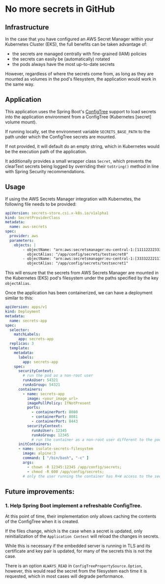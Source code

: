 # No more secrets in GitHub

## Infrastructure
In the case that you have configured an AWS Secret Manager within your Kubernetes Cluster (EKS), the full benefits can be taken advantage of:
- the secrets are managed centrally with fine-grained (IAM) policies 
- the secrets can easily be (automatically) rotated
- the pods always have the most up-to-date secrets

However, regardless of where the secrets come from, as long as they are mounted as volumes in the pod's filesystem, the application would work in the same way.

## Application
This application uses the Spring Boot's [ConfigTree](https://docs.spring.io/spring-boot/docs/current/reference/html/features.html#features.external-config.files.configtree) support to load secrets into the application environment from a ConfigTree (Kubernetes [secret] volume mount).


If running locally, set the environment variable `SECRETS_BASE_PATH` to the path under which the ConfigTree secrets are mounted. 

If not provided, it will default do an empty string, which in Kubernetes would be the execution path of the application.

It additionally provides a small wrapper class `Secret`, which prevents the clearText secrets being logged by overriding their `toString()` method in line with Spring Security recommendations.

## Usage
If using the AWS Secrets Manager integration with Kubernetes, the following file needs to be provided:
```yaml
apiVersion: secrets-store.csi.x-k8s.io/v1alpha1
kind: SecretProviderClass
metadata:
  name: aws-secrets
spec:
  provider: aws
  parameters:
    objects: |
        - objectName: "arn:aws:secretsmanager:eu-central-1:[111122223333]:secret:test0-00AABB"
          objectAlias: "/app/config/secrets/testsecret0"
        - objectName: "arn:aws:secretsmanager:eu-central-1:[333322221111]:secret:test1-00AABB"
          objectAlias: "/app/config/secrets/testsecret1"

```
This will ensure that the secrets from AWS Secrets Manager are mounted in the Kubernetes (EKS) pod's filesystem under the paths specified by the key `objectAlias`.

Once the application has been containerized, we can have a deployment similar to this: 
```yaml
apiVersion: apps/v1
kind: Deployment
metadata:
  name: secrets-app
spec:
  selector:
    matchLabels:
      app: secrets-app
  replicas: 3
  template:
    metadata:
      labels:
        app: secrets-app
    spec:
      securityContext:
        # run the pod as a non-root user
        runAsUser: 54321 
        runAsGroup: 54321
      containers:
        - name: secrets-app 
          image: <your_image_url>
          imagePullPolicy: IfNotPresent
          ports:
            - containerPort: 8080
            - containerPort: 8081
            - containerPort: 8443
          securityContext:
            runAsUser: 12345
            runAsGroup: 12345
            # run the container as a non-root user different to the pod user
      initContainers:
      - name: isolate-secrets-filesystem
        image: alpine:3
        command: [ "/bin/bash", "-c" ]
        args: 
          - chown -R 12345:12345 /app/config/secrets;
          - chmod -R 600 /app/config/secrets;
        # only the user running the container has R+W access to the secrets

```

## Future improvements:

### 1. Help Spring Boot implement a refreshable ConfigTree. 
At this point of time, their implementation only allows caching the contents of the ConfigTree when it is created. 

If the files change, which is the case when a secret is updated, only reinitialization of the `Application Context` will reload the changes in secrets. 

While this is necessary if the embedded server is running in TLS and its certificate and key pair is updated, for many of the secrets this is not the case. 

There is an option `ALWAYS_READ` in `ConfigTreePropertySource.Option`, however, this would read the secret from the filesystem each time it is requested, which in most cases will degrade performance. 